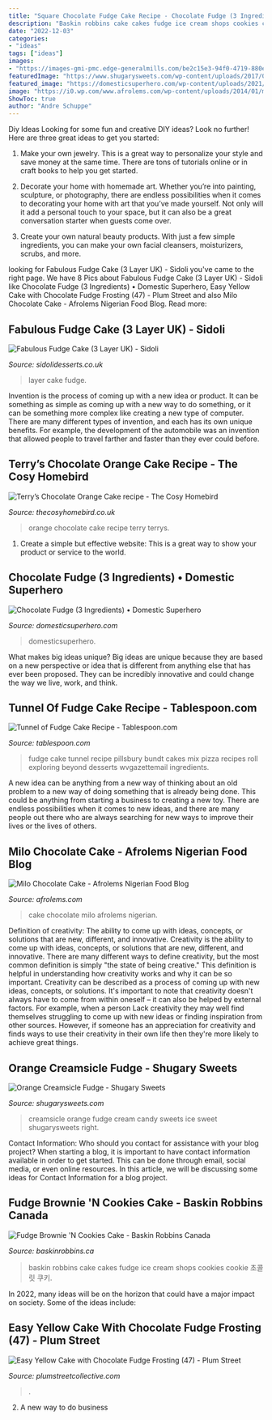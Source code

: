 ```yaml
---
title: "Square Chocolate Fudge Cake Recipe - Chocolate Fudge (3 Ingredients) • Domestic Superhero"
description: "Baskin robbins cake cakes fudge ice cream shops cookies cookie 초콜릿 쿠키"
date: "2022-12-03"
categories:
- "ideas"
tags: ["ideas"]
images:
- "https://images-gmi-pmc.edge-generalmills.com/be2c15e3-94f0-4719-880e-e6dfb4990f7d.jpg"
featuredImage: "https://www.shugarysweets.com/wp-content/uploads/2017/01/orange-creamsicle-fudge-3.jpg"
featured_image: "https://domesticsuperhero.com/wp-content/uploads/2021/03/Easy-Chocolate-Fudge-2-scaled.jpg"
image: "https://i0.wp.com/www.afrolems.com/wp-content/uploads/2014/01/milo-chocolate-cake.jpg?fit=1216%2C1632&amp;ssl=1"
ShowToc: true
author: "Andre Schuppe"
---
```



Diy Ideas
Looking for some fun and creative DIY ideas? Look no further! Here are three great ideas to get you started:
1. Make your own jewelry. This is a great way to personalize your style and save money at the same time. There are tons of tutorials online or in craft books to help you get started.

2. Decorate your home with homemade art. Whether you’re into painting, sculpture, or photography, there are endless possibilities when it comes to decorating your home with art that you’ve made yourself. Not only will it add a personal touch to your space, but it can also be a great conversation starter when guests come over.

3. Create your own natural beauty products. With just a few simple ingredients, you can make your own facial cleansers, moisturizers, scrubs, and more.

	

		
looking for Fabulous Fudge Cake (3 Layer UK) - Sidoli you've came to the right page. We have 8 Pics about Fabulous Fudge Cake (3 Layer UK) - Sidoli like Chocolate Fudge (3 Ingredients) • Domestic Superhero, Easy Yellow Cake with Chocolate Fudge Frosting (47) - Plum Street and also Milo Chocolate Cake - Afrolems Nigerian Food Blog. Read more:
		
    
## Fabulous Fudge Cake (3 Layer UK) - Sidoli

<img loading=lazy src="https://www.sidolidesserts.co.uk/wp-content/uploads/2019/09/34823-fab-fudge-portrait-1024x901.jpg" onerror="this.onerror=null;this.src='https://tse4.mm.bing.net/th?id=OIP.Amb_Gt6L6ADsvZBtyABKSAHaGh&amp;pid=15.1';" alt="Fabulous Fudge Cake (3 Layer UK) - Sidoli">

_Source: sidolidesserts.co.uk_

>layer cake fudge. 

	

Invention is the process of coming up with a new idea or product. It can be something as simple as coming up with a new way to do something, or it can be something more complex like creating a new type of computer. There are many different types of invention, and each has its own unique benefits. For example, the development of the automobile was an invention that allowed people to travel farther and faster than they ever could before.

    
## Terry’s Chocolate Orange Cake Recipe - The Cosy Homebird

<img loading=lazy src="http://thecosyhomebird.co.uk/wp-content/uploads/2019/02/BBD57938-853A-44C9-B12D-BD786C9B1B78-1024x683.jpeg" onerror="this.onerror=null;this.src='https://tse4.mm.bing.net/th?id=OIP.P7eUzgztuoCw-nDl_eHpTgHaE8&amp;pid=15.1';" alt="Terry’s Chocolate Orange Cake recipe - The Cosy Homebird">

_Source: thecosyhomebird.co.uk_

>orange chocolate cake recipe terry terrys. 

	

1. Create a simple but effective website: This is a great way to show your product or service to the world.

    
## Chocolate Fudge (3 Ingredients) • Domestic Superhero

<img loading=lazy src="https://domesticsuperhero.com/wp-content/uploads/2021/03/Easy-Chocolate-Fudge-2-scaled.jpg" onerror="this.onerror=null;this.src='https://tse4.mm.bing.net/th?id=OIP.-rOGeeVOqGm_JsvizO7ygQHaLG&amp;pid=15.1';" alt="Chocolate Fudge (3 Ingredients) • Domestic Superhero">

_Source: domesticsuperhero.com_

>domesticsuperhero. 

	

What makes big ideas unique?
Big ideas are unique because they are based on a new perspective or idea that is different from anything else that has ever been proposed. They can be incredibly innovative and could change the way we live, work, and think.

    
## Tunnel Of Fudge Cake Recipe - Tablespoon.com

<img loading=lazy src="https://images-gmi-pmc.edge-generalmills.com/be2c15e3-94f0-4719-880e-e6dfb4990f7d.jpg" onerror="this.onerror=null;this.src='https://tse2.mm.bing.net/th?id=OIP.CTbmkLUDbQCKOXB9gGSJVQHaEK&amp;pid=15.1';" alt="Tunnel of Fudge Cake Recipe - Tablespoon.com">

_Source: tablespoon.com_

>fudge cake tunnel recipe pillsbury bundt cakes mix pizza recipes roll exploring beyond desserts wvgazettemail ingredients. 

	

A new idea can be anything from a new way of thinking about an old problem to a new way of doing something that is already being done. This could be anything from starting a business to creating a new toy. There are endless possibilities when it comes to new ideas, and there are many people out there who are always searching for new ways to improve their lives or the lives of others.

    
## Milo Chocolate Cake - Afrolems Nigerian Food Blog

<img loading=lazy src="https://i0.wp.com/www.afrolems.com/wp-content/uploads/2014/01/milo-chocolate-cake.jpg?fit=1216%2C1632&amp;ssl=1" onerror="this.onerror=null;this.src='https://tse4.mm.bing.net/th?id=OIP.fr9j8SqdCYYBk4GeaRNUrQHaJ8&amp;pid=15.1';" alt="Milo Chocolate Cake - Afrolems Nigerian Food Blog">

_Source: afrolems.com_

>cake chocolate milo afrolems nigerian. 

	

Definition of creativity: The ability to come up with ideas, concepts, or solutions that are new, different, and innovative.
Creativity is the ability to come up with ideas, concepts, or solutions that are new, different, and innovative. There are many different ways to define creativity, but the most common definition is simply "the state of being creative." This definition is helpful in understanding how creativity works and why it can be so important.
Creativity can be described as a process of coming up with new ideas, concepts, or solutions. It's important to note that creativity doesn't always have to come from within oneself – it can also be helped by external factors. For example, when a person Lack creativity they may well find themselves struggling to come up with new ideas or finding inspiration from other sources. However, if someone has an appreciation for creativity and finds ways to use their creativity in their own life then they're more likely to achieve great things.

    
## Orange Creamsicle Fudge - Shugary Sweets

<img loading=lazy src="https://www.shugarysweets.com/wp-content/uploads/2017/01/orange-creamsicle-fudge-3.jpg" onerror="this.onerror=null;this.src='https://tse1.mm.bing.net/th?id=OIP.CRiLyFOWmqEgAaFoRV60pAHaLH&amp;pid=15.1';" alt="Orange Creamsicle Fudge - Shugary Sweets">

_Source: shugarysweets.com_

>creamsicle orange fudge cream candy sweets ice sweet shugarysweets right. 

	

Contact Information: Who should you contact for assistance with your blog project?
When starting a blog, it is important to have contact information available in order to get started. This can be done through email, social media, or even online resources. In this article, we will be discussing some ideas for Contact Information for a blog project.

    
## Fudge Brownie &#039;N Cookies Cake - Baskin Robbins Canada

<img loading=lazy src="http://www.baskinrobbins.ca/wp-content/uploads/2018/04/cakes-enlarged-fudgebrownienoreo-2018-w4.jpg" onerror="this.onerror=null;this.src='https://tse4.mm.bing.net/th?id=OIP.cPX90MmL7kBoc-eTUbSH4wAAAA&amp;pid=15.1';" alt="Fudge Brownie &#039;N Cookies Cake - Baskin Robbins Canada">

_Source: baskinrobbins.ca_

>baskin robbins cake cakes fudge ice cream shops cookies cookie 초콜릿 쿠키. 

	

In 2022, many ideas will be on the horizon that could have a major impact on society. Some of the ideas include: 

    
## Easy Yellow Cake With Chocolate Fudge Frosting (47) - Plum Street

<img loading=lazy src="https://i1.wp.com/plumstreetcollective.com/wp-content/uploads/2020/05/Easy-Yellow-Cake-with-Chocolate-Fudge-Frosting-47-scaled.jpg?fit=1920%2C2560&amp;ssl=1" onerror="this.onerror=null;this.src='https://tse2.mm.bing.net/th?id=OIP.UjmGIA3wvmQF7q7HHZchcwHaJ4&amp;pid=15.1';" alt="Easy Yellow Cake with Chocolate Fudge Frosting (47) - Plum Street">

_Source: plumstreetcollective.com_

>. 

	

2. A new way to do business 

